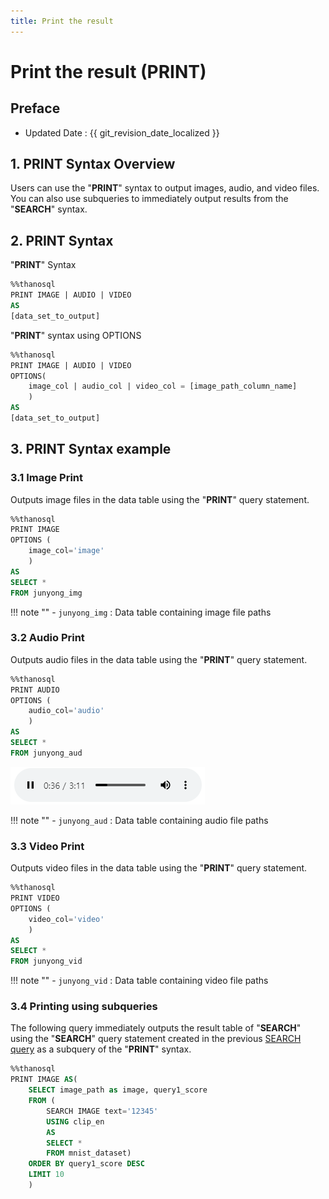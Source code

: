 ```yaml
---
title: Print the result
---
```


# **Print the result (PRINT)**

## Preface

- Updated Date : {{ git_revision_date_localized }}

## **1. PRINT Syntax Overview**

Users can use the "**PRINT**" syntax to output images, audio, and video files. You can also use subqueries to immediately output results from the "**SEARCH**" syntax.

## **2. PRINT Syntax**

"**PRINT**" Syntax

```sql
%%thanosql
PRINT IMAGE | AUDIO | VIDEO
AS
[data_set_to_output]
```

"**PRINT**" syntax using OPTIONS

```sql
%%thanosql
PRINT IMAGE | AUDIO | VIDEO
OPTIONS(
    image_col | audio_col | video_col = [image_path_column_name]
    )
AS
[data_set_to_output]
```

## **3. PRINT Syntax example**

### **3.1 Image Print**

Outputs image files in the data table using the "**PRINT**" query statement.

```sql
%%thanosql
PRINT IMAGE
OPTIONS (
    image_col='image'
    )
AS
SELECT *
FROM junyong_img
```

!!! note ""
    - `junyong_img` : Data table containing image file paths

### **3.2 Audio Print**

Outputs audio files in the data table using the "**PRINT**" query statement.

```sql
%%thanosql
PRINT AUDIO
OPTIONS (
    audio_col='audio'
    )
AS
SELECT *
FROM junyong_aud
```

[![IMAGE](/img/thanosql_syntax/query/PRINT/PRINT_img1.png)](/img/thanosql_syntax/query/PRINT/PRINT_img1.png)

!!! note ""
    - `junyong_aud` : Data table containing audio file paths

### **3.3 Video Print**

Outputs video files in the data table using the "**PRINT**" query statement.

```sql
%%thanosql
PRINT VIDEO
OPTIONS (
    video_col='video'
    )
AS
SELECT *
FROM junyong_vid
```

!!! note ""
    - `junyong_vid` : Data table containing video file paths

### **3.4 Printing using subqueries**

The following query immediately outputs the result table of "**SEARCH**" using the "**SEARCH**" query statement created in the previous [SEARCH query](/en/how-to_guides/ThanoSQL_query/SEARCH_SYNTAX) as a subquery of the "**PRINT**" syntax.

```sql
%%thanosql
PRINT IMAGE AS(
    SELECT image_path as image, query1_score
    FROM (
        SEARCH IMAGE text='12345'
        USING clip_en
        AS
        SELECT *
        FROM mnist_dataset)
    ORDER BY query1_score DESC
    LIMIT 10
    )
```
